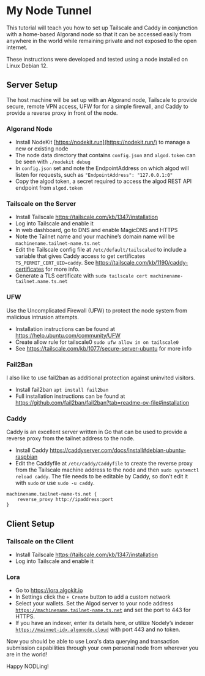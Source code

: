 # My Node Tunnel

This tutorial will teach you how to set up Tailscale and Caddy in conjunction with a home-based Algorand node so that it can be accessed easily from anywhere in the world while remaining private and not exposed to the open internet.

These instructions were developed and tested using a node installed on Linux Debian 12.

## Server Setup

The host machine will be set up with an Algorand node, Tailscale to provide secure, remote VPN access, UFW for for a simple firewall, and Caddy to provide a reverse proxy in front of the node.

### Algorand Node

- Install NodeKit [https://nodekit.run](https://nodekit.run/) to manage a new or existing node
- The node data directory that contains `config.json` and `algod.token` can be seen with `./nodekit debug`
- In `config.json` set and note the EndpointAddress on which algod will listen for requests, such as `"EndpointAddress": "127.0.0.1:0"`
- Copy the algod token, a secret required to access the algod REST API endpoint from `algod.token`

### Tailscale on the Server

- Install Tailscale <https://tailscale.com/kb/1347/installation>
- Log into Tailscale and enable it
- In web dashboard, go to DNS and enable MagicDNS and HTTPS
- Note the Tailnet name and your machine’s domain name will be `machinename.tailnet-name.ts.net`
- Edit the Tailscale config file at `/etc/default/tailscaled` to include a variable that gives Caddy access to get certificates `TS_PERMIT_CERT_UID=caddy`.  See <https://tailscale.com/kb/1190/caddy-certificates> for more info.
- Generate a TLS certificate with `sudo tailscale cert machinename-tailnet.name.ts.net`

### UFW

Use the Uncomplicated Firewall (UFW) to protect the node system from malicious intrusion attempts.

- Installation instructions can be found at <https://help.ubuntu.com/community/UFW>
- Create allow rule for tailscale0 `sudo ufw allow in on tailscale0`
- See <https://tailscale.com/kb/1077/secure-server-ubuntu> for more info

### Fail2Ban

I also like to use fail2ban as additional protection against uninvited visitors. 

- Install fail2ban `apt install fail2ban`
- Full installation instructions can be found at <https://github.com/fail2ban/fail2ban?tab=readme-ov-file#installation>

### Caddy

Caddy is an excellent server written in Go that can be used to provide a reverse proxy from the tailnet address to the node.

- Install Caddy <https://caddyserver.com/docs/install#debian-ubuntu-raspbian>
- Edit the Caddyfile at `/etc/caddy/Caddyfile` to create the reverse proxy from the Tailscale machine address to the node and then `sudo systemctl reload caddy`. The file needs to be editable by Caddy, so don’t edit it with `sudo` or use `sudo -u caddy`.

```
machinename.tailnet-name-ts.net {
    reverse_proxy http://ipaddress:port
}
```

## Client Setup

### Tailscale on the Client

- Install Tailscale <https://tailscale.com/kb/1347/installation>
- Log into Tailscale and enable it

### Lora

- Go to <https://lora.algokit.io>
- In Settings click the `+ Create`  button to add a custom network
- Select your wallets. Set the Algod server to your node address [`https://machinename.tailnet-name.ts.net`](https://machinename.tailnet-name.ts.net) and set the port to 443 for HTTPS.
- If you have an indexer, enter its details here, or utilize Nodely’s indexer [`https://mainnet-idx.algonode.cloud`](https://mainnet-idx.algonode.cloud/) with port 443 and no token.

Now you should be able to use Lora's data querying and transaction submission capabilities through your own personal node from wherever you are in the world!

Happy NODLing!